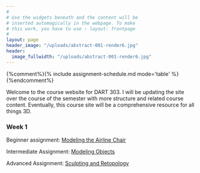 ```yaml
---
#
# Use the widgets beneath and the content will be
# inserted automagically in the webpage. To make
# this work, you have to use › layout: frontpage
#
layout: page
header_image: "/uploads/abstract-001-render6.jpg"
header:
  image_fullwidth: "/uploads/abstract-001-render6.jpg"
---
```

{%comment%}{% include assignment-schedule.md mode='table' %}{%endcomment%}

Welcome to the course website for DART 303. I will be updating the site over the course of the semester with more structure and related course content. Eventually, this course site will be a comprehensive resource for all things 3D.

### Week 1

Beginner assignment: [Modeling the Airline Chair]({{site.baseurl}}/assignments/modeling-the-airline-chair.html)

Intermediate Assignment: [Modeling Objects]({{site.baseurl}}/assignments/modeling-objects.html)

Advanced Assignment: [Sculpting and Retopology]({{site.baseurl}}/assignments/sculpting-and-retopology.html)